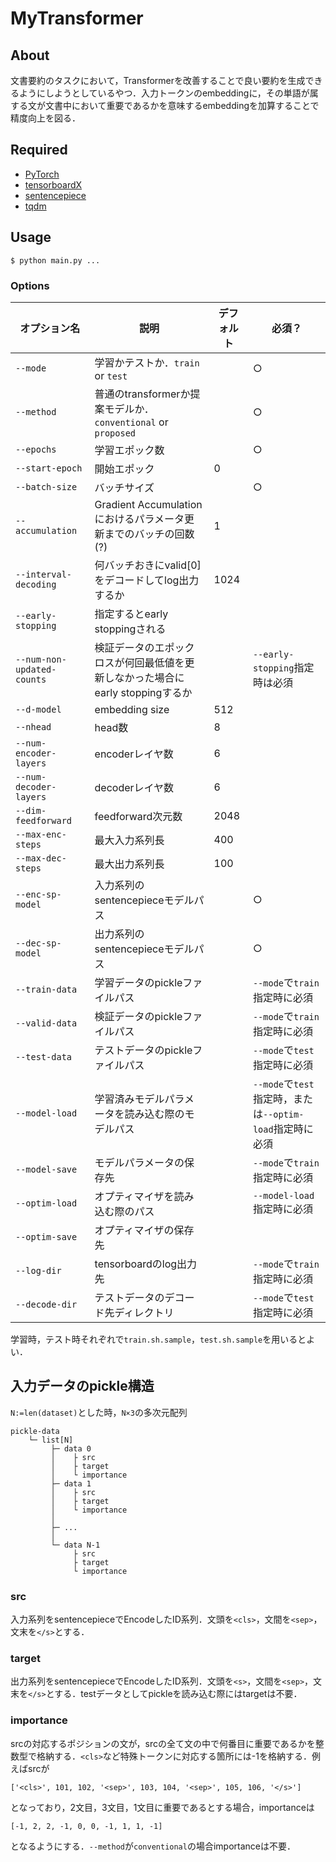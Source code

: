 # MyTransformer
## About
文書要約のタスクにおいて，Transformerを改善することで良い要約を生成できるようにしようとしているやつ．入力トークンのembeddingに，その単語が属する文が文書中において重要であるかを意味するembeddingを加算することで精度向上を図る．

## Required
- [PyTorch](https://pytorch.org/)
- [tensorboardX](https://github.com/lanpa/tensorboardX)
- [sentencepiece](https://github.com/google/sentencepiece)
- [tqdm](https://github.com/tqdm/tqdm)

## Usage
```
$ python main.py ...
```

### Options
| オプション名               | 説明                                                                           | デフォルト | 必須？                                                   |
| -------------------------- | ------------------------------------------------------------------------------ | ---------- | -------------------------------------------------------- |
| `--mode`                   | 学習かテストか．`train` or `test`                                              |            | ○                                                       |
| `--method`                 | 普通のtransformerか提案モデルか．`conventional` or `proposed`                  |            | ○                                                       |
| `--epochs`                 | 学習エポック数                                                                 |            | ○                                                       |
| `--start-epoch`            | 開始エポック                                                                   | 0          |                                                          |
| `--batch-size`             | バッチサイズ                                                                   |            | ○                                                       |
| `--accumulation`           | Gradient Accumulationにおけるパラメータ更新までのバッチの回数(?)               | 1          |                                                          |
| `--interval-decoding`      | 何バッチおきにvalid[0]をデコードしてlog出力するか                              | 1024       |                                                          |
| `--early-stopping`         | 指定するとearly stoppingされる                                                 |            |                                                          |
| `--num-non-updated-counts` | 検証データのエポックロスが何回最低値を更新しなかった場合にearly stoppingするか |            | `--early-stopping`指定時は必須                           |
| `--d-model`                | embedding size                                                                 | 512        |                                                          |
| `--nhead`                  | head数                                                                         | 8          |                                                          |
| `--num-encoder-layers`     | encoderレイヤ数                                                                | 6          |                                                          |
| `--num-decoder-layers`     | decoderレイヤ数                                                                | 6          |                                                          |
| `--dim-feedforward`        | feedforward次元数                                                              | 2048       |                                                          |
| `--max-enc-steps`          | 最大入力系列長                                                                 | 400        |                                                          |
| `--max-dec-steps`          | 最大出力系列長                                                                 | 100        |                                                          |
| `--enc-sp-model`           | 入力系列のsentencepieceモデルパス                                              |            | ○                                                       |
| `--dec-sp-model`           | 出力系列のsentencepieceモデルパス                                              |            | ○                                                       |
| `--train-data`             | 学習データのpickleファイルパス                                                 |            | `--mode`で`train`指定時に必須                            |
| `--valid-data`             | 検証データのpickleファイルパス                                                 |            | `--mode`で`train`指定時に必須                            |
| `--test-data`              | テストデータのpickleファイルパス                                               |            | `--mode`で`test`指定時に必須                             |
| `--model-load`             | 学習済みモデルパラメータを読み込む際のモデルパス                               |            | `--mode`で`test`指定時，または`--optim-load`指定時に必須 |
| `--model-save`             | モデルパラメータの保存先                                                       |            | `--mode`で`train`指定時に必須                            |
| `--optim-load`             | オプティマイザを読み込む際のパス                                               |            | `--model-load`指定時に必須                               |
| `--optim-save`             | オプティマイザの保存先                                                         |            |                                                          |
| `--log-dir`                | tensorboardのlog出力先                                                         |            | `--mode`で`train`指定時に必須                            |
| `--decode-dir`             | テストデータのデコード先ディレクトリ                                           |            | `--mode`で`test`指定時に必須                             |

学習時，テスト時それぞれで`train.sh.sample`，`test.sh.sample`を用いるとよい．

## 入力データのpickle構造
`N:=len(dataset)`とした時，`N×3`の多次元配列
```
pickle-data
    └─ list[N]
         ├─ data 0
         │    ├ src
         │    ├ target
         │    └ importance
         ├─ data 1
         │    ├ src
         │    ├ target
         │    └ importance
         │
         ├─ ...
         │
         └─ data N-1
              ├ src
              ├ target
              └ importance
```

### src
入力系列をsentencepieceでEncodeしたID系列．文頭を`<cls>`，文間を`<sep>`，文末を`</s>`とする．

### target
出力系列をsentencepieceでEncodeしたID系列．文頭を`<s>`，文間を`<sep>`，文末を`</s>`とする．testデータとしてpickleを読み込む際にはtargetは不要．

### importance
srcの対応するポジションの文が，srcの全て文の中で何番目に重要であるかを整数型で格納する．`<cls>`など特殊トークンに対応する箇所には-1を格納する．例えばsrcが
```
['<cls>', 101, 102, '<sep>', 103, 104, '<sep>', 105, 106, '</s>']
```
となっており，2文目，3文目，1文目に重要であるとする場合，importanceは
```
[-1, 2, 2, -1, 0, 0, -1, 1, 1, -1]
```
となるようにする．`--method`が`conventional`の場合importanceは不要．
